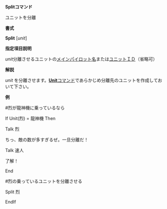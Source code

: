 **Splitコマンド**

ユニットを分離

**書式**

**Split** [*unit*]

**指定項目説明**

*unit*分離させるユニットの[メインパイロット名](メインパイロット名.md)または[ユニットＩＤ](ユニットＩＤ.md)（省略可）

**解説**

*unit* を分離させます。[**Unit**コマンド](Unitコマンド.md)であらかじめ分離先のユニットを作成しておいて下さい。

**例**

#烈が龍神機に乗っているなら

If Unit(烈) = 龍神機 Then

Talk 烈

ちっ、敵の数が多すぎるぜ。一旦分離だ！

Talk 速人

了解！

End

#烈の乗っているユニットを分離させる

Split 烈

EndIf
